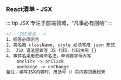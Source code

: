 ### React清单 - JSX
::: tip JSX
专注于前端领域，“凡事必有回响”
:::

```html
<!-- JSX语法 -->
1、标签必须闭合
2、类名用 className, style 必须写成 json 形式
3、 JSX 语法里面写 JS 代码，代码块用 {}
4、事件名采用驼峰命名法，单词首字母大写
	onclick -> onClick
	onchange -> onChange
备注：编写JSX内容时，用括号（）将内容包裹起来
```